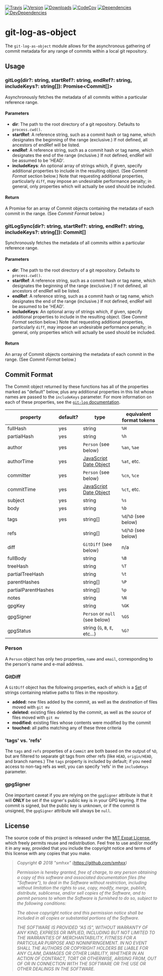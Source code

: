 [![Travis](https://img.shields.io/travis/smhxx/git-log-as-object/master.svg)](https://travis-ci.org/smhxx/git-log-as-object)
[![Version](https://img.shields.io/npm/v/git-log-as-object.svg)](https://www.npmjs.com/package/git-log-as-object)
[![Downloads](https://img.shields.io/npm/dt/git-log-as-object.svg)](https://www.npmjs.com/package/git-log-as-object)
[![CodeCov](https://codecov.io/gh/smhxx/git-log-as-object/branch/master/graph/badge.svg)](https://codecov.io/gh/smhxx/git-log-as-object)
[![Dependencies](https://david-dm.org/smhxx/git-log-as-object/status.svg)](https://david-dm.org/smhxx/git-log-as-object)
[![DevDependencies](https://david-dm.org/smhxx/git-log-as-object/dev-status.svg)](https://david-dm.org/smhxx/git-log-as-object?type=dev)
# git-log-as-object

The `git-log-as-object` module allows for the asynchronous gathering of commit metadata for any range of commits within a local git repository.

## Usage

### gitLog(dir?: string, startRef?: string, endRef?: string, includeKeys?: string[]): Promise<Commit[]>

Asynchronously fetches the metadata of all commits within a particular reference range.

#### Parameters

 * **dir**: The path to the root directory of a git repository. Defaults to `process.cwd()`.
 * **startRef**: A reference string, such as a commit hash or tag name, which designates the beginning of the range (exclusive.) If not defined, all ancestors of endRef will be listed.
 * **endRef**: A reference string, such as a commit hash or tag name, which designates the end of the range (inclusive.) If not defined, endRef will be assumed to be 'HEAD'.
 * **includeKeys**: An optional array of strings which, if given, specify additional properties to include in the resulting object. (See *Commit Format* section below.) Note that requesting additional properties, particularly `diff`, may impose an undesirable performance penalty; in general, only properties which will actually be used should be included.

#### Return

A Promise for an array of Commit objects containing the metadata of each commit in the range. (See *Commit Format* below.)

### gitLogSync(dir?: string, startRef?: string, endRef?: string, includeKeys?: string[]): Commit[]

Synchronously fetches the metadata of all commits within a particular reference range.

#### Parameters

 * **dir**: The path to the root directory of a git repository. Defaults to `process.cwd()`.
 * **startRef**: A reference string, such as a commit hash or tag name, which designates the beginning of the range (exclusive.) If not defined, all ancestors of endRef will be listed.
 * **endRef**: A reference string, such as a commit hash or tag name, which designates the end of the range (inclusive.) If not defined, endRef will be assumed to be 'HEAD'.
 * **includeKeys**: An optional array of strings which, if given, specify additional properties to include in the resulting object. (See *Commit Format* section below.) Note that requesting additional properties, particularly `diff`, may impose an undesirable performance penalty; in general, only properties which will actually be used should be included.

#### Return

An array of Commit objects containing the metadata of each commit in the range. (See *Commit Format* below.)

## Commit Format

The Commit object returned by these functions has all of the properties marked as "default" below, plus any additional properties in this list whose names are passed to the `includeKeys` parameter. For more information on each of these properties, see the [`git-log` documentation][git-log].

| property            | default? | type                           | equivalent format tokens  |
|---------------------|----------|--------------------------------|---------------------------|
| fullHash            | yes      | string                         | `%H`                      |
| partialHash         | yes      | string                         | `%h`                      |
| author              | yes      | `Person` (see below)           | `%an`, `%ae`              |
| authorTime          | yes      | [JavaScript Date Object](https://developer.mozilla.org/en-US/docs/Web/JavaScript/Reference/Global_Objects/Date) | `%at`, etc. |
| committer           | yes      | `Person` (see below)           | `%cn`, `%ce`              |
| commitTime          | yes      | [JavaScript Date Object](https://developer.mozilla.org/en-US/docs/Web/JavaScript/Reference/Global_Objects/Date) | `%ct`, etc. |
| subject             | yes      | string                         | `%s`                      |
| body                | yes      | string                         | `%b`                      |
| tags                | yes      | string[]                       | `%d`/`%D` (see below)     |
| refs                |          | string[]                       | `%d`/`%D` (see below)     |
| diff                |          | `GitDiff` (see below)          | n/a                       |
| fullBody            |          | string                         | `%B`                      |
| treeHash            |          | string                         | `%T`                      |
| partialTreeHash     |          | string                         | `%t`                      |
| parentHashes        |          | string[]                       | `%P`                      |
| partialParentHashes |          | string[]                       | `%p`                      |
| notes               |          | string                         | `%N`                      |
| gpgKey              |          | string                         | `%GK`                     |
| gpgSigner           |          | `Person` or `null` (see below) | `%GS`                     |
| gpgStatus           |          | string (`G`, `B`, `E`, etc...) | `%G?`                     |

### Person

A `Person` object has only two properties, `name` and `email`, corresponding to the person's name and e-mail address.

### GitDiff

A `GitDiff` object has the following properties, each of which is a [Set](https://developer.mozilla.org/en-US/docs/Web/JavaScript/Reference/Global_Objects/Set) of strings containing relative paths to files in the repository.

* **added:** new files added by the commit, as well as the *destination* of files moved with `git mv`
* **deleted:** existing files deleted by the commit, as well as the *source* of files moved with `git mv`
* **modified:** existing files whose contents were modified by the commit
* **touched:** all paths matching any of these three criteria

### 'tags' vs. 'refs'

The `tags` and `refs` properties of a `Commit` are both based on the output of `%D`, but are filtered to separate git tags from other refs (like `HEAD`, `origin/HEAD`, and branch names.) The `tags` property is included by default; if you need access to non-tag refs as well, you can specify 'refs' in the `includeKeys` parameter.

### gpgSigner

One important caveat if you are relying on the `gpgSigner` attribute is that it will **ONLY** be set if the signer's public key is in your GPG keyring. If the commit is signed, but the public key is unknown, or if the commit is unsigned, the `gpgSigner` attribute will always be `null`.

## License

The source code of this project is released under the [MIT Expat License](https://opensource.org/licenses/MIT), which freely permits reuse and redistribution. Feel free to use and/or modify it in any way, provided that you include the copyright notice and terms of this license with any copies that you make.

>*Copyright © 2018 "smhxx" (https://github.com/smhxx)*
>
>*Permission is hereby granted, free of charge, to any person obtaining a copy of this software and associated documentation files (the "Software"), to deal in the Software without restriction, including without limitation the rights to use, copy, modify, merge, publish, distribute, sublicense, and/or sell copies of the Software, and to permit persons to whom the Software is furnished to do so, subject to the following conditions:*
>
>*The above copyright notice and this permission notice shall be included in all copies or substantial portions of the Software.*
>
>*THE SOFTWARE IS PROVIDED "AS IS", WITHOUT WARRANTY OF ANY KIND, EXPRESS OR IMPLIED, INCLUDING BUT NOT LIMITED TO THE WARRANTIES OF MERCHANTABILITY, FITNESS FOR A PARTICULAR PURPOSE AND NONINFRINGEMENT. IN NO EVENT SHALL THE AUTHORS OR COPYRIGHT HOLDERS BE LIABLE FOR ANY CLAIM, DAMAGES OR OTHER LIABILITY, WHETHER IN AN ACTION OF CONTRACT, TORT OR OTHERWISE, ARISING FROM, OUT OF OR IN CONNECTION WITH THE SOFTWARE OR THE USE OR OTHER DEALINGS IN THE SOFTWARE.*

[git-log]: https://git-scm.com/docs/git-log
